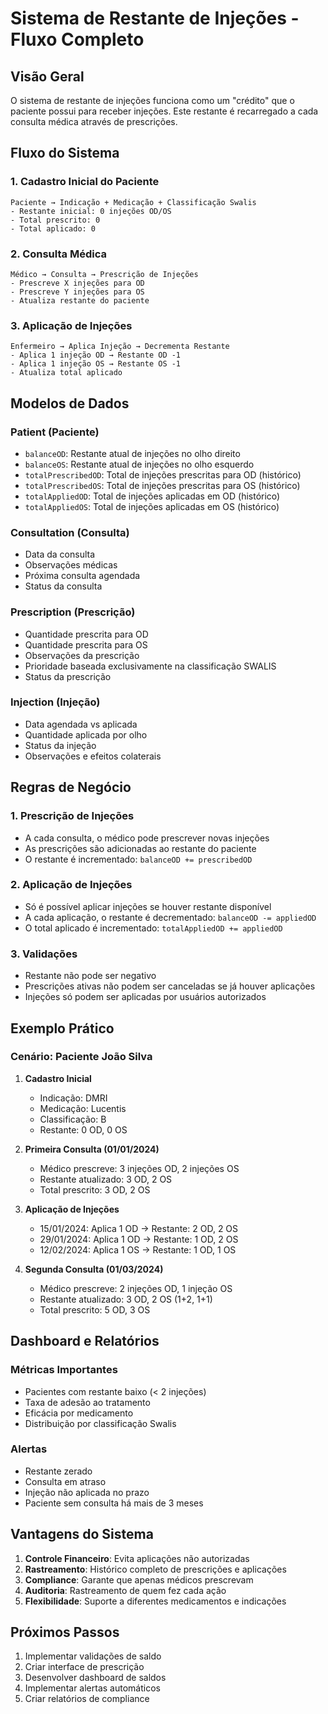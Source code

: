 # Sistema de Restante de Injeções - Fluxo Completo

## Visão Geral

O sistema de restante de injeções funciona como um "crédito" que o paciente possui para receber injeções. Este restante é recarregado a cada consulta médica através de prescrições.

## Fluxo do Sistema

### 1. Cadastro Inicial do Paciente

```
Paciente → Indicação + Medicação + Classificação Swalis
- Restante inicial: 0 injeções OD/OS
- Total prescrito: 0
- Total aplicado: 0
```

### 2. Consulta Médica

```
Médico → Consulta → Prescrição de Injeções
- Prescreve X injeções para OD
- Prescreve Y injeções para OS
- Atualiza restante do paciente
```

### 3. Aplicação de Injeções

```
Enfermeiro → Aplica Injeção → Decrementa Restante
- Aplica 1 injeção OD → Restante OD -1
- Aplica 1 injeção OS → Restante OS -1
- Atualiza total aplicado
```

## Modelos de Dados

### Patient (Paciente)

- `balanceOD`: Restante atual de injeções no olho direito
- `balanceOS`: Restante atual de injeções no olho esquerdo
- `totalPrescribedOD`: Total de injeções prescritas para OD (histórico)
- `totalPrescribedOS`: Total de injeções prescritas para OS (histórico)
- `totalAppliedOD`: Total de injeções aplicadas em OD (histórico)
- `totalAppliedOS`: Total de injeções aplicadas em OS (histórico)

### Consultation (Consulta)

- Data da consulta
- Observações médicas
- Próxima consulta agendada
- Status da consulta

### Prescription (Prescrição)

- Quantidade prescrita para OD
- Quantidade prescrita para OS
- Observações da prescrição
- Prioridade baseada exclusivamente na classificação SWALIS
- Status da prescrição

### Injection (Injeção)

- Data agendada vs aplicada
- Quantidade aplicada por olho
- Status da injeção
- Observações e efeitos colaterais

## Regras de Negócio

### 1. Prescrição de Injeções

- A cada consulta, o médico pode prescrever novas injeções
- As prescrições são adicionadas ao restante do paciente
- O restante é incrementado: `balanceOD += prescribedOD`

### 2. Aplicação de Injeções

- Só é possível aplicar injeções se houver restante disponível
- A cada aplicação, o restante é decrementado: `balanceOD -= appliedOD`
- O total aplicado é incrementado: `totalAppliedOD += appliedOD`

### 3. Validações

- Restante não pode ser negativo
- Prescrições ativas não podem ser canceladas se já houver aplicações
- Injeções só podem ser aplicadas por usuários autorizados

## Exemplo Prático

### Cenário: Paciente João Silva

1. **Cadastro Inicial**
   - Indicação: DMRI
   - Medicação: Lucentis
   - Classificação: B
   - Restante: 0 OD, 0 OS

2. **Primeira Consulta (01/01/2024)**
   - Médico prescreve: 3 injeções OD, 2 injeções OS
   - Restante atualizado: 3 OD, 2 OS
   - Total prescrito: 3 OD, 2 OS

3. **Aplicação de Injeções**
   - 15/01/2024: Aplica 1 OD → Restante: 2 OD, 2 OS
   - 29/01/2024: Aplica 1 OD → Restante: 1 OD, 2 OS
   - 12/02/2024: Aplica 1 OS → Restante: 1 OD, 1 OS

4. **Segunda Consulta (01/03/2024)**
   - Médico prescreve: 2 injeções OD, 1 injeção OS
   - Restante atualizado: 3 OD, 2 OS (1+2, 1+1)
   - Total prescrito: 5 OD, 3 OS

## Dashboard e Relatórios

### Métricas Importantes

- Pacientes com restante baixo (< 2 injeções)
- Taxa de adesão ao tratamento
- Eficácia por medicamento
- Distribuição por classificação Swalis

### Alertas

- Restante zerado
- Consulta em atraso
- Injeção não aplicada no prazo
- Paciente sem consulta há mais de 3 meses

## Vantagens do Sistema

1. **Controle Financeiro**: Evita aplicações não autorizadas
2. **Rastreamento**: Histórico completo de prescrições e aplicações
3. **Compliance**: Garante que apenas médicos prescrevam
4. **Auditoria**: Rastreamento de quem fez cada ação
5. **Flexibilidade**: Suporte a diferentes medicamentos e indicações

## Próximos Passos

1. Implementar validações de saldo
2. Criar interface de prescrição
3. Desenvolver dashboard de saldos
4. Implementar alertas automáticos
5. Criar relatórios de compliance
